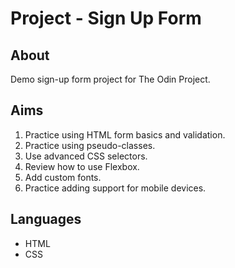 # Project - Sign Up Form

## About

Demo sign-up form project for The Odin Project.

## Aims

1. Practice using HTML form basics and validation.
2. Practice using pseudo-classes.
3. Use advanced CSS selectors.
4. Review how to use Flexbox.
5. Add custom fonts.
6. Practice adding support for mobile devices.

## Languages

* HTML
* CSS
